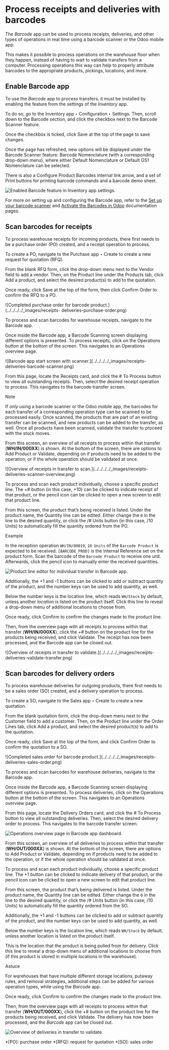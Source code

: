 # Process receipts and deliveries with barcodes

The _Barcode_ app can be used to process receipts, deliveries, and other types
of operations in real time using a barcode scanner or the Odoo mobile app.

This makes it possible to process operations on the warehouse floor when they
happen, instead of having to wait to validate transfers from a computer.
Processing operations this way can help to properly attribute barcodes to the
appropriate products, pickings, locations, and more.

## Enable Barcode app

To use the _Barcode_ app to process transfers, it must be installed by
enabling the feature from the settings of the _Inventory_ app.

To do so, go to the Inventory app ‣ Configuration ‣ Settings. Then, scroll
down to the Barcode section, and click the checkbox next to the Barcode
Scanner feature.

Once the checkbox is ticked, click Save at the top of the page to save
changes.

Once the page has refreshed, new options will be displayed under the Barcode
Scanner feature: Barcode Nomenclature (with a corresponding drop-down menu),
where either Default Nomenclature or Default GS1 Nomenclature can be selected.

There is also a Configure Product Barcodes internal link arrow, and a set of
Print buttons for printing barcode commands and a barcode demo sheet.

![Enabled Barcode feature in Inventory app
settings.](../../../../_images/receipts-deliveries-barcode-setting.png)

For more on setting up and configuring the Barcode app, refer to the [Set up
your barcode scanner](../setup/hardware.html) and [Activate the Barcodes in
Odoo](../setup/software.html) documentation pages.

## Scan barcodes for receipts

To process warehouse receipts for incoming products, there first needs to be a
purchase order (PO) created, and a receipt operation to process.

To create a PO, navigate to the Purchase app ‣ Create to create a new request
for quotation (RFQ).

From the blank RFQ form, click the drop-down menu next to the Vendor field to
add a vendor. Then, on the Product line under the Products tab, click Add a
product, and select the desired product(s) to add to the quotation.

Once ready, click Save at the top of the form, then click Confirm Order to
confirm the RFQ to a PO.

![Completed purchase order for barcode product.](../../../../_images/receipts-
deliveries-purchase-order.png)

To process and scan barcodes for warehouse receipts, navigate to the Barcode
app.

Once inside the Barcode app, a Barcode Scanning screen displaying different
options is presented. To process receipts, click on the Operations button at
the bottom of the screen. This navigates to an Operations overview page.

![Barcode app start screen with scanner.](../../../../_images/receipts-
deliveries-barcode-scanner.png)

From this page, locate the Receipts card, and click the # To Process button to
view all outstanding receipts. Then, select the desired receipt operation to
process. This navigates to the barcode transfer screen.

Note

If _only_ using a barcode scanner or the Odoo mobile app, the barcodes for
each transfer of a corresponding operation type can be scanned to be processed
easily. Once scanned, the products that are part of an existing transfer can
be scanned, and new products can be added to the transfer, as well. Once all
products have been scanned, validate the transfer to proceed with the stock
moves.

From this screen, an overview of all receipts to process within that transfer
(**WH/IN/000XX**) is shown. At the bottom of the screen, there are options to
Add Product or Validate, depending on if products need to be added to the
operation, or if the whole operation should be validated at once.

![Overview of receipts in transfer to scan.](../../../../_images/receipts-
deliveries-scanner-overview.png)

To process and scan each product individually, choose a specific product line.
The +# button (in this case, +10) can be clicked to indicate receipt of that
product, or the pencil icon can be clicked to open a new screen to edit that
product line.

From this screen, the product that’s being received is listed. Under the
product name, the Quantity line can be edited. Either change the `0` in the
line to the desired quantity, or click the /# Units button (in this case, /10
Units) to automatically fill the quantity ordered from the PO.

Example

In the reception operation `WH/IN/00019`, `10 Units` of the `Barcode Product`
is expected to be received. `[BARCODE_PROD]` is the Internal Reference set on
the product form. Scan the barcode of the `Barcode Product` to receive one
unit. Afterwards, click the pencil icon to manually enter the received
quantities.

![Product line editor for individual transfer in Barcode
app.](../../../../_images/receipts-deliveries-product-line-editor.png)

Additionally, the +1 and -1 buttons can be clicked to add or subtract quantity
of the product, and the number keys can be used to add quantity, as well.

Below the number keys is the location line, which reads `WH/Stock` by default,
unless another _location_ is listed on the product itself. Click this line to
reveal a drop-down menu of additional locations to choose from.

Once ready, click Confirm to confirm the changes made to the product line.

Then, from the overview page with all receipts to process within that transfer
(**WH/IN/000XX**), click the +# button on the product line for the products
being received, and click Validate. The receipt has now been processed, and
the Barcode app can be closed out.

![Overview of receipts in transfer to validate.](../../../../_images/receipts-
deliveries-validate-transfer.png)

## Scan barcodes for delivery orders

To process warehouse deliveries for outgoing products, there first needs to be
a sales order (SO) created, and a delivery operation to process.

To create a SO, navigate to the Sales app ‣ Create to create a new quotation.

From the blank quotation form, click the drop-down menu next to the Customer
field to add a customer. Then, on the Product line under the Order Lines tab,
click Add a product, and select the desired product(s) to add to the
quotation.

Once ready, click Save at the top of the form, and click Confirm Order to
confirm the quotation to a SO.

![Completed sales order for barcode product.](../../../../_images/receipts-
deliveries-sales-order.png)

To process and scan barcodes for warehouse deliveries, navigate to the Barcode
app.

Once inside the Barcode app, a Barcode Scanning screen displaying different
options is presented. To process deliveries, click on the Operations button at
the bottom of the screen. This navigates to an Operations overview page.

From this page, locate the Delivery Orders card, and click the # To Process
button to view all outstanding deliveries. Then, select the desired delivery
order to process. This navigates to the barcode transfer screen.

![Operations overview page in Barcode app
dashboard.](../../../../_images/receipts-deliveries-operations-page.png)

From this screen, an overview of all deliveries to process within that
transfer (**WH/OUT/000XX**) is shown. At the bottom of the screen, there are
options to Add Product or Validate, depending on if products need to be added
to the operation, or if the whole operation should be validated at once.

To process and scan each product individually, choose a specific product line.
The +1 button can be clicked to indicate delivery of that product, or the
pencil icon can be clicked to open a new screen to edit that product line.

From this screen, the product that’s being delivered is listed. Under the
product name, the Quantity line can be edited. Either change the `0` in the
line to the desired quantity, or click the /# Units button (in this case, /10
Units) to automatically fill the quantity ordered from the SO.

Additionally, the +1 and -1 buttons can be clicked to add or subtract quantity
of the product, and the number keys can be used to add quantity, as well.

Below the number keys is the location line, which reads `WH/Stock` by default,
unless another location is listed on the product itself.

This is the location that the product is being pulled from for delivery. Click
this line to reveal a drop-down menu of additional locations to choose from
(if this product is stored in multiple locations in the warehouse).

Astuce

For warehouses that have multiple different storage locations, putaway rules,
and removal strategies, additional steps can be added for various operation
types, while using the _Barcode_ app.

Once ready, click Confirm to confirm the changes made to the product line.

Then, from the overview page with all receipts to process within that transfer
(**WH/OUT/000XX**), click the +# button on the product line for the products
being received, and click Validate. The delivery has now been processed, and
the _Barcode_ app can be closed out.

![Overview of deliveries in transfer to
validate.](../../../../_images/receipts-deliveries-validate-delivery.png)

  *[PO]: purchase order
  *[RFQ]: request for quotation
  *[SO]: sales order

